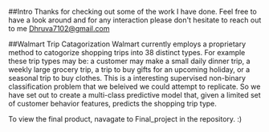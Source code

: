 
##Intro
Thanks for checking out some of the work I have done. Feel free to have a look around and for any interaction please don't hesitate to reach out to me Dhruva7102@gmail.com

##Walmart Trip Catagorization
Walmart currently employs a proprietary method to catogorize shopping trips into 38 distinct types. For example these trip types may be: a customer may make a small daily dinner trip, a weekly large grocery trip, a trip to buy gifts for an upcoming holiday, or a seasonal trip to buy clothes. This is a interesting supervised non-binary classification problem that we beleived we could attempt to replicate. So we have set out to create a multi-class predictive model that, given a limited set of customer behavior features, predicts the shopping trip type.

 To view the final product, navagate to Final_project in the repository. :)


